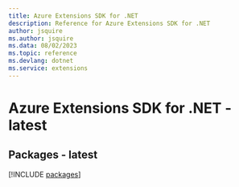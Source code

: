 ```yaml
---
title: Azure Extensions SDK for .NET
description: Reference for Azure Extensions SDK for .NET
author: jsquire
ms.author: jsquire
ms.data: 08/02/2023
ms.topic: reference
ms.devlang: dotnet
ms.service: extensions
---
```

# Azure Extensions SDK for .NET - latest
## Packages - latest
[!INCLUDE [packages](extensions-index.md)]